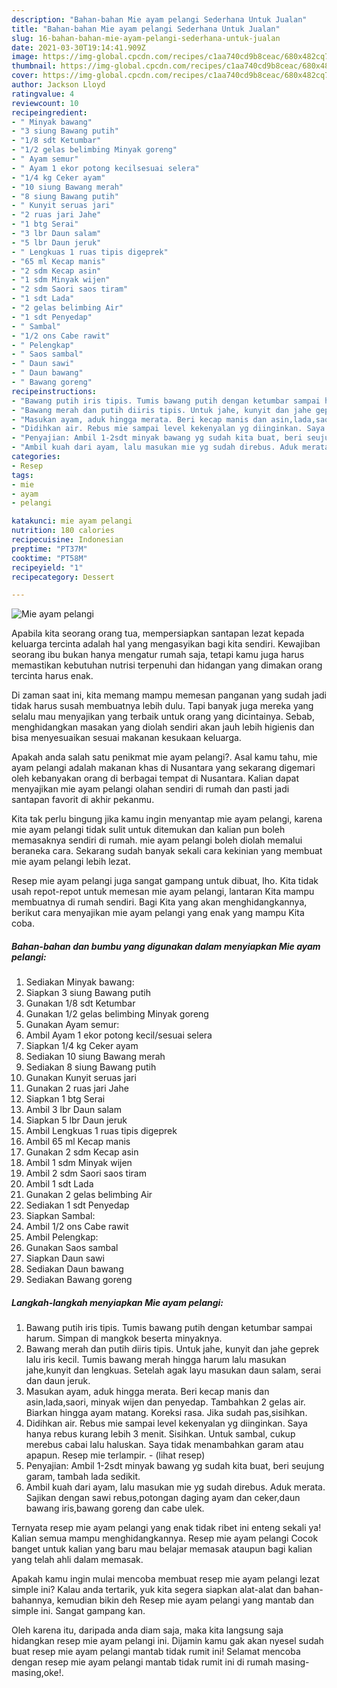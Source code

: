 ```yaml
---
description: "Bahan-bahan Mie ayam pelangi Sederhana Untuk Jualan"
title: "Bahan-bahan Mie ayam pelangi Sederhana Untuk Jualan"
slug: 16-bahan-bahan-mie-ayam-pelangi-sederhana-untuk-jualan
date: 2021-03-30T19:14:41.909Z
image: https://img-global.cpcdn.com/recipes/c1aa740cd9b8ceac/680x482cq70/mie-ayam-pelangi-foto-resep-utama.jpg
thumbnail: https://img-global.cpcdn.com/recipes/c1aa740cd9b8ceac/680x482cq70/mie-ayam-pelangi-foto-resep-utama.jpg
cover: https://img-global.cpcdn.com/recipes/c1aa740cd9b8ceac/680x482cq70/mie-ayam-pelangi-foto-resep-utama.jpg
author: Jackson Lloyd
ratingvalue: 4
reviewcount: 10
recipeingredient:
- " Minyak bawang"
- "3 siung Bawang putih"
- "1/8 sdt Ketumbar"
- "1/2 gelas belimbing Minyak goreng"
- " Ayam semur"
- " Ayam 1 ekor potong kecilsesuai selera"
- "1/4 kg Ceker ayam"
- "10 siung Bawang merah"
- "8 siung Bawang putih"
- " Kunyit seruas jari"
- "2 ruas jari Jahe"
- "1 btg Serai"
- "3 lbr Daun salam"
- "5 lbr Daun jeruk"
- " Lengkuas 1 ruas tipis digeprek"
- "65 ml Kecap manis"
- "2 sdm Kecap asin"
- "1 sdm Minyak wijen"
- "2 sdm Saori saos tiram"
- "1 sdt Lada"
- "2 gelas belimbing Air"
- "1 sdt Penyedap"
- " Sambal"
- "1/2 ons Cabe rawit"
- " Pelengkap"
- " Saos sambal"
- " Daun sawi"
- " Daun bawang"
- " Bawang goreng"
recipeinstructions:
- "Bawang putih iris tipis. Tumis bawang putih dengan ketumbar sampai harum. Simpan di mangkok beserta minyaknya."
- "Bawang merah dan putih diiris tipis. Untuk jahe, kunyit dan jahe geprek lalu iris kecil. Tumis bawang merah hingga harum lalu masukan jahe,kunyit dan lengkuas. Setelah agak layu masukan daun salam, serai dan daun jeruk."
- "Masukan ayam, aduk hingga merata. Beri kecap manis dan asin,lada,saori, minyak wijen dan penyedap. Tambahkan 2 gelas air. Biarkan hingga ayam matang. Koreksi rasa. Jika sudah pas,sisihkan."
- "Didihkan air. Rebus mie sampai level kekenyalan yg diinginkan. Saya hanya rebus kurang lebih 3 menit. Sisihkan. Untuk sambal, cukup merebus cabai lalu haluskan. Saya tidak menambahkan garam atau apapun. Resep mie terlampir.           (lihat resep)"
- "Penyajian: Ambil 1-2sdt minyak bawang yg sudah kita buat, beri seujung garam, tambah lada sedikit."
- "Ambil kuah dari ayam, lalu masukan mie yg sudah direbus. Aduk merata. Sajikan dengan sawi rebus,potongan daging ayam dan ceker,daun bawang iris,bawang goreng dan cabe ulek."
categories:
- Resep
tags:
- mie
- ayam
- pelangi

katakunci: mie ayam pelangi 
nutrition: 180 calories
recipecuisine: Indonesian
preptime: "PT37M"
cooktime: "PT58M"
recipeyield: "1"
recipecategory: Dessert

---
```



![Mie ayam pelangi](https://img-global.cpcdn.com/recipes/c1aa740cd9b8ceac/680x482cq70/mie-ayam-pelangi-foto-resep-utama.jpg)

Apabila kita seorang orang tua, mempersiapkan santapan lezat kepada keluarga tercinta adalah hal yang mengasyikan bagi kita sendiri. Kewajiban seorang ibu bukan hanya mengatur rumah saja, tetapi kamu juga harus memastikan kebutuhan nutrisi terpenuhi dan hidangan yang dimakan orang tercinta harus enak.

Di zaman  saat ini, kita memang mampu memesan panganan yang sudah jadi tidak harus susah membuatnya lebih dulu. Tapi banyak juga mereka yang selalu mau menyajikan yang terbaik untuk orang yang dicintainya. Sebab, menghidangkan masakan yang diolah sendiri akan jauh lebih higienis dan bisa menyesuaikan sesuai makanan kesukaan keluarga. 



Apakah anda salah satu penikmat mie ayam pelangi?. Asal kamu tahu, mie ayam pelangi adalah makanan khas di Nusantara yang sekarang digemari oleh kebanyakan orang di berbagai tempat di Nusantara. Kalian dapat menyajikan mie ayam pelangi olahan sendiri di rumah dan pasti jadi santapan favorit di akhir pekanmu.

Kita tak perlu bingung jika kamu ingin menyantap mie ayam pelangi, karena mie ayam pelangi tidak sulit untuk ditemukan dan kalian pun boleh memasaknya sendiri di rumah. mie ayam pelangi boleh diolah memalui beraneka cara. Sekarang sudah banyak sekali cara kekinian yang membuat mie ayam pelangi lebih lezat.

Resep mie ayam pelangi juga sangat gampang untuk dibuat, lho. Kita tidak usah repot-repot untuk memesan mie ayam pelangi, lantaran Kita mampu membuatnya di rumah sendiri. Bagi Kita yang akan menghidangkannya, berikut cara menyajikan mie ayam pelangi yang enak yang mampu Kita coba.

<!--inarticleads1-->

##### Bahan-bahan dan bumbu yang digunakan dalam menyiapkan Mie ayam pelangi:

1. Sediakan  Minyak bawang:
1. Siapkan 3 siung Bawang putih
1. Gunakan 1/8 sdt Ketumbar
1. Gunakan 1/2 gelas belimbing Minyak goreng
1. Gunakan  Ayam semur:
1. Ambil  Ayam 1 ekor potong kecil/sesuai selera
1. Siapkan 1/4 kg Ceker ayam
1. Sediakan 10 siung Bawang merah
1. Sediakan 8 siung Bawang putih
1. Gunakan  Kunyit seruas jari
1. Gunakan 2 ruas jari Jahe
1. Siapkan 1 btg Serai
1. Ambil 3 lbr Daun salam
1. Siapkan 5 lbr Daun jeruk
1. Ambil  Lengkuas 1 ruas tipis digeprek
1. Ambil 65 ml Kecap manis
1. Gunakan 2 sdm Kecap asin
1. Ambil 1 sdm Minyak wijen
1. Ambil 2 sdm Saori saos tiram
1. Ambil 1 sdt Lada
1. Gunakan 2 gelas belimbing Air
1. Sediakan 1 sdt Penyedap
1. Siapkan  Sambal:
1. Ambil 1/2 ons Cabe rawit
1. Ambil  Pelengkap:
1. Gunakan  Saos sambal
1. Siapkan  Daun sawi
1. Sediakan  Daun bawang
1. Sediakan  Bawang goreng




<!--inarticleads2-->

##### Langkah-langkah menyiapkan Mie ayam pelangi:

1. Bawang putih iris tipis. Tumis bawang putih dengan ketumbar sampai harum. Simpan di mangkok beserta minyaknya.
1. Bawang merah dan putih diiris tipis. Untuk jahe, kunyit dan jahe geprek lalu iris kecil. Tumis bawang merah hingga harum lalu masukan jahe,kunyit dan lengkuas. Setelah agak layu masukan daun salam, serai dan daun jeruk.
1. Masukan ayam, aduk hingga merata. Beri kecap manis dan asin,lada,saori, minyak wijen dan penyedap. Tambahkan 2 gelas air. Biarkan hingga ayam matang. Koreksi rasa. Jika sudah pas,sisihkan.
1. Didihkan air. Rebus mie sampai level kekenyalan yg diinginkan. Saya hanya rebus kurang lebih 3 menit. Sisihkan. Untuk sambal, cukup merebus cabai lalu haluskan. Saya tidak menambahkan garam atau apapun. Resep mie terlampir. -           (lihat resep)
1. Penyajian: Ambil 1-2sdt minyak bawang yg sudah kita buat, beri seujung garam, tambah lada sedikit.
1. Ambil kuah dari ayam, lalu masukan mie yg sudah direbus. Aduk merata. Sajikan dengan sawi rebus,potongan daging ayam dan ceker,daun bawang iris,bawang goreng dan cabe ulek.




Ternyata resep mie ayam pelangi yang enak tidak ribet ini enteng sekali ya! Kalian semua mampu menghidangkannya. Resep mie ayam pelangi Cocok banget untuk kalian yang baru mau belajar memasak ataupun bagi kalian yang telah ahli dalam memasak.

Apakah kamu ingin mulai mencoba membuat resep mie ayam pelangi lezat simple ini? Kalau anda tertarik, yuk kita segera siapkan alat-alat dan bahan-bahannya, kemudian bikin deh Resep mie ayam pelangi yang mantab dan simple ini. Sangat gampang kan. 

Oleh karena itu, daripada anda diam saja, maka kita langsung saja hidangkan resep mie ayam pelangi ini. Dijamin kamu gak akan nyesel sudah buat resep mie ayam pelangi mantab tidak rumit ini! Selamat mencoba dengan resep mie ayam pelangi mantab tidak rumit ini di rumah masing-masing,oke!.

